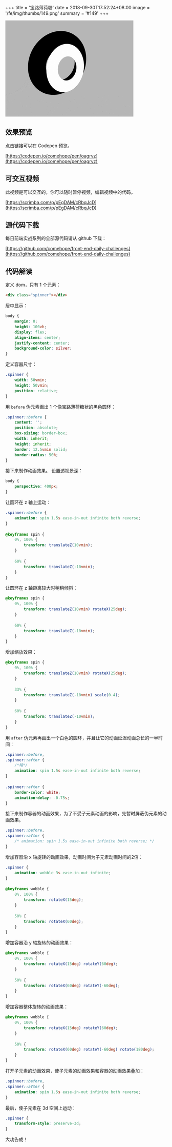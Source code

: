 +++
title = '宝路薄荷糖'
date = 2018-09-30T17:52:24+08:00
image = '/fe/img/thumbs/149.png'
summary = '#149'
+++

![](./work.gif)

## 效果预览

点击链接可以在 Codepen 预览。

[https://codepen.io/comehope/pen/oagrvz](https://codepen.io/comehope/pen/oagrvz)

## 可交互视频

此视频是可以交互的，你可以随时暂停视频，编辑视频中的代码。

[https://scrimba.com/p/pEgDAM/cRbqJcD](https://scrimba.com/p/pEgDAM/cRbqJcD)

## 源代码下载

每日前端实战系列的全部源代码请从 github 下载：

[https://github.com/comehope/front-end-daily-challenges](https://github.com/comehope/front-end-daily-challenges)

## 代码解读

定义 dom，只有 1 个元素：
```html
<div class="spinner"></div>
```

居中显示：
```css
body {
    margin: 0;
    height: 100vh;
    display: flex;
    align-items: center;
    justify-content: center;
    background-color: silver;
}
```

定义容器尺寸：
```css
.spinner {
    width: 50vmin;
    height: 50vmin;
    position: relative;
}
```

用 `before` 伪元素画出 1 个像宝路薄荷糖状的黑色圆环：
```css
.spinner::before {
    content: '';
    position: absolute;
    box-sizing: border-box;
    width: inherit;
    height: inherit;
    border: 12.5vmin solid;
    border-radius: 50%;
}
```

接下来制作动画效果。
设置透视景深：
```css
body {
    perspective: 400px;
}
```

让圆环在 z 轴上运动：
```css
.spinner::before {
    animation: spin 1.5s ease-in-out infinite both reverse;
}

@keyframes spin {
    0%, 100% {
        transform: translateZ(10vmin);
    }

    60% {
        transform: translateZ(-10vmin);
    }
}
```

让圆环在 z 轴距离较大时稍稍倾斜：
```css
@keyframes spin {
    0%, 100% {
        transform: translateZ(10vmin) rotateX(25deg);
    }

    60% {
        transform: translateZ(-10vmin);
    }
}
```

增加缩放效果：
```css
@keyframes spin {
    0%, 100% {
        transform: translateZ(10vmin) rotateX(25deg);
    }

    33% {
        transform: translateZ(-10vmin) scale(0.4);
    }

    60% {
        transform: translateZ(-10vmin);
    }
}
```

用 `after` 伪元素再画出一个白色的圆环，并且让它的动画延迟动画总长的一半时间：
```css
.spinner::before,
.spinner::after {
    /*略*/
    animation: spin 1.5s ease-in-out infinite both reverse;
}

.spinner::after {
    border-color: white;
    animation-delay: -0.75s;
}
```

接下来制作容器的动画效果，为了不受子元素动画的影响，先暂时屏蔽伪元素的动画效果。
```css
.spinner::before,
.spinner::after {
    /* animation: spin 1.5s ease-in-out infinite both reverse; */
}
```

增加容器沿 x 轴旋转的动画效果，动画时间为子元素动画时间的2倍：
```css
.spinner {
    animation: wobble 3s ease-in-out infinite;
}

@keyframes wobble {
    0%, 100% {
        transform: rotateX(15deg);
    }
    
    50% {
        transform: rotateX(60deg);
    }
}
```

增加容器沿 y 轴旋转的动画效果：
```css
@keyframes wobble {
    0%, 100% {
        transform: rotateX(15deg) rotateY(60deg);
    }
    
    50% {
        transform: rotateX(60deg) rotateY(-60deg);
    }
}
```

增加容器整体旋转的动画效果：
```css
@keyframes wobble {
    0%, 100% {
        transform: rotateX(15deg) rotateY(60deg);
    }
    
    50% {
        transform: rotateX(60deg) rotateY(-60deg) rotate(180deg);
    }
}
```

打开子元素的动画效果，使子元素的动画效果和容器的动画效果叠加：
```css
.spinner::before,
.spinner::after {
    animation: spin 1.5s ease-in-out infinite both reverse;
}
```

最后，使子元素在 3d 空间上运动：
```css
.spinner {
    transform-style: preserve-3d;
}
```

大功告成！
